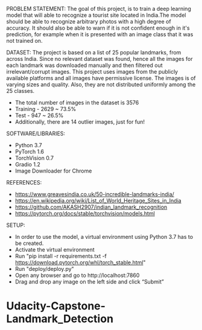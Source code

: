 PROBLEM STATEMENT:
The goal of this project, is to train a deep learning model that will able to recognize a tourist site located in India.The model should be able to recognize arbitrary photos with a high degree of accuracy. It should also be able to warn if it is not confident enough in it's prediction, for example when it is presented with an image class that it was not trained on.

DATASET:
The project is based on a list of 25 popular landmarks, from across India. Since no relevant dataset was found, hence all the images for each landmark was downloaded manually and then filtered out irrelevant/corrupt images. This project uses images from the publicly available platforms and all images have permissive license.
The images is of varying sizes and quality. Also, they are not distributed uniformly among the 25 classes.
* The total number of images in the dataset is 3576
* Training - 2629 	~ 73.5%
* Test - 947 	~  26.5%
* Additionally, there are 14 outlier images, just for fun!

SOFTWARE/LIBRARIES:
* Python 3.7
* PyTorch 1.6
* TorchVision 0.7
* Gradio 1.2
* Image Downloader for Chrome


REFERENCES:
* https://www.greavesindia.co.uk/50-incredible-landmarks-india/
* https://en.wikipedia.org/wiki/List_of_World_Heritage_Sites_in_India
* https://github.com/AKASH2907/indian_landmark_recognition
* https://pytorch.org/docs/stable/torchvision/models.html 


SETUP:
* In order to use the model, a virtual environment using Python 3.7 has to be created.
* Activate the virtual environment
* Run "pip install -r requirements.txt -f https://download.pytorch.org/whl/torch_stable.html"
* Run "deploy/deploy.py"
* Open any browser and go to  http://localhost:7860 
* Drag and drop any image on the left side and click “Submit”


# Udacity-Capstone-Landmark_Detection
